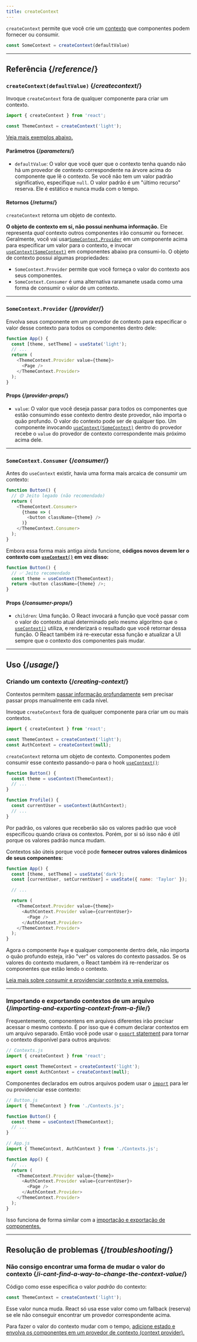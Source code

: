 ```yaml
---
title: createContext
---
```


<Intro>

`createContext` permite que você crie um [contexto](/learn/passing-data-deeply-with-context) que componentes podem fornecer ou consumir.

```js
const SomeContext = createContext(defaultValue)
```

</Intro>

<InlineToc />

---

## Referência {/*reference*/}

### `createContext(defaultValue)` {/*createcontext*/}

Invoque `createContext` fora de qualquer componente para criar um contexto.

```js
import { createContext } from 'react';

const ThemeContext = createContext('light');
```

[Veja mais exemplos abaixo.](#usage)

#### Parâmetros {/*parameters*/}

* `defaultValue`: O valor que você quer que o contexto tenha quando não há um provedor de contexto correspondente na árvore acima do componente que lê o contexto. Se você não tem um valor padrão significativo, especifique `null`. O valor padrão é um "último recurso" reserva. Ele é estático e nunca muda com o tempo. 

#### Retornos {/*returns*/}

`createContext` retorna um objeto de contexto.

**O objeto de contexto em si, não possui nenhuma informação.** Ele representa _qual_ contexto outros componentes irão consumir ou fornecer. Geralmente, você vai usar[`SomeContext.Provider`](#provider) em um componente acima para especificar um valor para o contexto, e invocar [`useContext(SomeContext)`](/reference/react/useContext) em componentes abaixo pra consumi-lo. O objeto de contexto possui algumas propriedades:

* `SomeContext.Provider` permite que você forneça o valor do contexto aos seus componentes.
* `SomeContext.Consumer` é uma alternativa raramanete usada como uma forma de consumir o valor de um contexto.

---

### `SomeContext.Provider` {/*provider*/}

Envolva seus componente em um provedor de contexto para especificar o valor desse contexto para todos os componentes dentro dele:

```js
function App() {
  const [theme, setTheme] = useState('light');
  // ...
  return (
    <ThemeContext.Provider value={theme}>
      <Page />
    </ThemeContext.Provider>
  );
}
```

#### Props {/*provider-props*/}

* `value`: O valor que você deseja passar para todos os componentes que estão consumindo esse contexto dentro deste provedor, não importa o quão profundo. O valor do contexto pode ser de qualquer tipo. Um componente invocando [`useContext(SomeContext)`](/reference/react/useContext) dentro do provedor recebe o `value` do provedor de contexto correspondente mais próximo acima dele.

---

### `SomeContext.Consumer` {/*consumer*/}

Antes do `useContext` existir, havia uma forma mais arcaica de consumir um contexto:

```js
function Button() {
  // 🟡 Jeito legado (não recomendado)
  return (
    <ThemeContext.Consumer>
      {theme => (
        <button className={theme} />
      )}
    </ThemeContext.Consumer>
  );
}
```

Embora essa forma mais antiga ainda funcione, **códigos novos devem ler o contexto com [`useContext()`](/reference/react/useContext) em vez disso:**

```js
function Button() {
  // ✅ Jeito recomendado
  const theme = useContext(ThemeContext);
  return <button className={theme} />;
}
```

#### Props {/*consumer-props*/}

* `children`: Uma função. O React invocará a função que você passar com o valor do contexto atual determinado pelo mesmo algoritmo que o [`useContext()`](/reference/react/useContext) utiliza, e renderizará o resultado que você retornar dessa função. O React também irá re-executar essa função e atualizar a UI sempre que o contexto dos componentes pais mudar.

---

## Uso {/*usage*/}

### Criando um contexto {/*creating-context*/}

Contextos permitem [passar informação profundamente](/learn/passing-data-deeply-with-context) sem precisar passar props manualmente em cada nível.

Invoque `createContext` fora de qualquer componente para criar um ou mais contextos.

```js [[1, 3, "ThemeContext"], [1, 4, "AuthContext"], [3, 3, "'light'"], [3, 4, "null"]]
import { createContext } from 'react';

const ThemeContext = createContext('light');
const AuthContext = createContext(null);
```

`createContext` retorna um <CodeStep step={1}>objeto de contexto</CodeStep>. Componentes podem consumir esse contexto passando-o para o hook [`useContext()`](/reference/react/useContext):

```js [[1, 2, "ThemeContext"], [1, 7, "AuthContext"]]
function Button() {
  const theme = useContext(ThemeContext);
  // ...
}

function Profile() {
  const currentUser = useContext(AuthContext);
  // ...
}
```

Por padrão, os valores que receberão são os <CodeStep step={3}>valores padrão</CodeStep> que você especificou quando criava os contextos. Porém, por si só isso não é útil porque os valores padrão nunca mudam.

Contextos são úteis porque você pode **fornecer outros valores dinâmicos de seus componentes:**

```js {8-9,11-12}
function App() {
  const [theme, setTheme] = useState('dark');
  const [currentUser, setCurrentUser] = useState({ name: 'Taylor' });

  // ...

  return (
    <ThemeContext.Provider value={theme}>
      <AuthContext.Provider value={currentUser}>
        <Page />
      </AuthContext.Provider>
    </ThemeContext.Provider>
  );
}
```

Agora o componente `Page` e qualquer componente dentro dele, não importa o quão profundo esteja, irão "ver" os valores do contexto passados. Se os valores do contexto mudarem, o React também irá re-renderizar os componentes que estão lendo o contexto.

[Leia mais sobre consumir e providenciar contexto e veja exemplos.](/reference/react/useContext)

---

### Importando e exportando contextos de um arquivo {/*importing-and-exporting-context-from-a-file*/}

Frequentemente, componentens em arquivos diferentes irão precisar acessar o mesmo contexto. É por isso que é comum declarar contextos em um arquivo separado. Então você pode usar o [`export` statement](https://developer.mozilla.org/pt-BR/docs/web/javascript/reference/statements/export) para tornar o contexto disponível para outros arquivos:

```js {4-5}
// Contexts.js
import { createContext } from 'react';

export const ThemeContext = createContext('light');
export const AuthContext = createContext(null);
```

Componentes declarados em outros arquivos podem usar o [`import`](https://developer.mozilla.org/pt-BR/docs/Web/JavaScript/Reference/Statements/import) para ler ou providenciar esse contexto:

```js {2}
// Button.js
import { ThemeContext } from './Contexts.js';

function Button() {
  const theme = useContext(ThemeContext);
  // ...
}
```

```js {2}
// App.js
import { ThemeContext, AuthContext } from './Contexts.js';

function App() {
  // ...
  return (
    <ThemeContext.Provider value={theme}>
      <AuthContext.Provider value={currentUser}>
        <Page />
      </AuthContext.Provider>
    </ThemeContext.Provider>
  );
}
```
Isso funciona de forma similar com a [importação e exportação de componentes.](/learn/importing-and-exporting-components)

---

## Resolução de problemas {/*troubleshooting*/}

### Não consigo encontrar uma forma de mudar o valor do contexto {/*i-cant-find-a-way-to-change-the-context-value*/}

Código como esse especifica o valor *padrão* do contexto:

```js
const ThemeContext = createContext('light');
```

Esse valor nunca muda. React só usa esse valor como um fallback (reserva) se ele não conseguir encontrar um provedor correspondente acima.

Para fazer o valor do contexto mudar com o tempo, [adicione estado e envolva os componentes em um provedor de contexto (context provider).](/reference/react/useContext#updating-data-passed-via-context)
